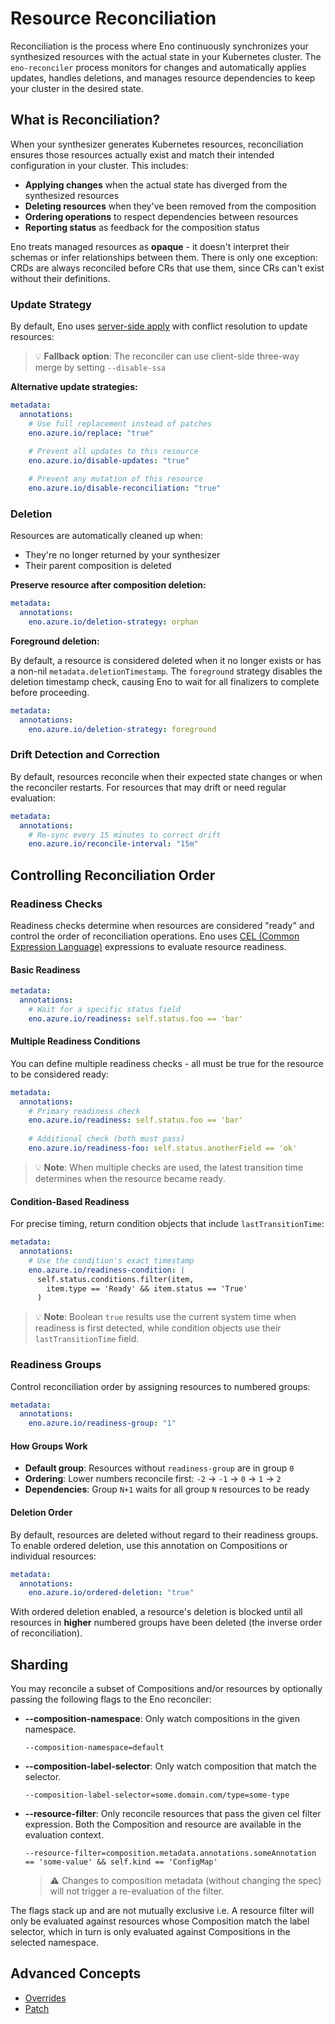 # Resource Reconciliation

Reconciliation is the process where Eno continuously synchronizes your synthesized resources with the actual state in your Kubernetes cluster. The `eno-reconciler` process monitors for changes and automatically applies updates, handles deletions, and manages resource dependencies to keep your cluster in the desired state.

## What is Reconciliation?

When your synthesizer generates Kubernetes resources, reconciliation ensures those resources actually exist and match their intended configuration in your cluster. This includes:

- **Applying changes** when the actual state has diverged from the synthesized resources
- **Deleting resources** when they've been removed from the composition
- **Ordering operations** to respect dependencies between resources
- **Reporting status** as feedback for the composition status

Eno treats managed resources as **opaque** - it doesn't interpret their schemas or infer relationships between them.
There is only one exception: CRDs are always reconciled before CRs that use them, since CRs can't exist without their definitions.

### Update Strategy

By default, Eno uses [server-side apply](https://kubernetes.io/docs/reference/using-api/server-side-apply/) with conflict resolution to update resources:

> 💡 **Fallback option**: The reconciler can use client-side three-way merge by setting `--disable-ssa`

**Alternative update strategies:**

```yaml
metadata:
  annotations:
    # Use full replacement instead of patches
    eno.azure.io/replace: "true"
    
    # Prevent all updates to this resource
    eno.azure.io/disable-updates: "true"

    # Prevent any mutation of this resource
    eno.azure.io/disable-reconciliation: "true"
```

### Deletion

Resources are automatically cleaned up when:
- They're no longer returned by your synthesizer
- Their parent composition is deleted

**Preserve resource after composition deletion:**

```yaml
metadata:
  annotations:
    eno.azure.io/deletion-strategy: orphan
```

**Foreground deletion:**

By default, a resource is considered deleted when it no longer exists or has a non-nil `metadata.deletionTimestamp`. The `foreground` strategy disables the deletion timestamp check, causing Eno to wait for all finalizers to complete before proceeding.

```yaml
metadata:
  annotations:
    eno.azure.io/deletion-strategy: foreground
```

### Drift Detection and Correction

By default, resources reconcile when their expected state changes or when the reconciler restarts. For resources that may drift or need regular evaluation:

```yaml
metadata:
  annotations:
    # Re-sync every 15 minutes to correct drift
    eno.azure.io/reconcile-interval: "15m"
```

## Controlling Reconciliation Order

### Readiness Checks

Readiness checks determine when resources are considered "ready" and control the order of reconciliation operations. Eno uses [CEL (Common Expression Language)](https://github.com/google/cel-go) expressions to evaluate resource readiness.

#### Basic Readiness

```yaml
metadata:
  annotations:
    # Wait for a specific status field
    eno.azure.io/readiness: self.status.foo == 'bar'
```

#### Multiple Readiness Conditions

You can define multiple readiness checks - all must be true for the resource to be considered ready:

```yaml
metadata:
  annotations:
    # Primary readiness check
    eno.azure.io/readiness: self.status.foo == 'bar'
    
    # Additional check (both must pass)
    eno.azure.io/readiness-foo: self.status.anotherField == 'ok'
```

> 💡 **Note**: When multiple checks are used, the latest transition time determines when the resource became ready.

#### Condition-Based Readiness

For precise timing, return condition objects that include `lastTransitionTime`:

```yaml
metadata:
  annotations:
    # Use the condition's exact timestamp
    eno.azure.io/readiness-condition: |
      self.status.conditions.filter(item, 
        item.type == 'Ready' && item.status == 'True'
      )
```

> 💡 **Note**: Boolean `true` results use the current system time when readiness is first detected, while condition objects use their `lastTransitionTime` field.

### Readiness Groups

Control reconciliation order by assigning resources to numbered groups:

```yaml
metadata:
  annotations:
    eno.azure.io/readiness-group: "1"
```

#### How Groups Work

- **Default group**: Resources without `readiness-group` are in group `0`
- **Ordering**: Lower numbers reconcile first: `-2` → `-1` → `0` → `1` → `2`
- **Dependencies**: Group `N+1` waits for all group `N` resources to be ready

#### Deletion Order

By default, resources are deleted without regard to their readiness groups. To enable ordered deletion, use this annotation on Compositions or individual resources:

```yaml
metadata:
  annotations:
    eno.azure.io/ordered-deletion: "true"
```

With ordered deletion enabled, a resource's deletion is blocked until all resources in **higher** numbered groups have been deleted (the inverse order of reconciliation).

## Sharding

You may reconcile a subset of Compositions and/or resources by optionally passing the following flags to the Eno reconciler:
- **--composition-namespace**: Only watch compositions in the given namespace.
  ```
  --composition-namespace=default
  ```
- **--composition-label-selector**: Only watch composition that match the selector.
  ```
  --composition-label-selector=some.domain.com/type=some-type
  ```
- **--resource-filter**: Only reconcile resources that pass the given cel filter expression. Both the Composition and resource are available in the evaluation context.
  ```
  --resource-filter=composition.metadata.annotations.someAnnotation == 'some-value' && self.kind == 'ConfigMap'
  ```
  > ⚠️ Changes to composition metadata (without changing the spec) will not trigger a re-evaluation of the filter.

The flags stack up and are not mutually exclusive i.e. A resource filter will only be evaluated against resources whose Composition match the label selector, which in turn is only evaluated against Compositions in the selected namespace.
## Advanced Concepts

- [Overrides](./overrides.md)
- [Patch](./patch.md)
